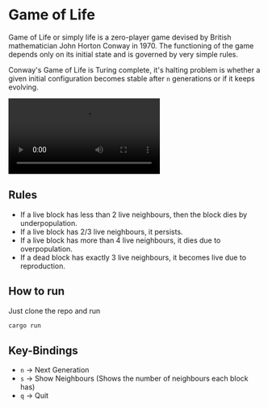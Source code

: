 
# Game of Life
Game of Life or simply life is a zero-player game devised by British mathematician John Horton Conway in 1970.
The functioning of the game depends only on its initial state and is governed by very simple rules.

Conway's Game of Life is Turing complete, it's halting problem is whether a given initial configuration becomes stable after `n` generations or if it keeps evolving.

![Glider](https://github.com/ShardulNalegave/conway/blob/main/assets/glider.webm)

## Rules
- If a live block has less than 2 live neighbours, then the block dies by underpopulation.
- If a live block has 2/3 live neighbours, it persists.
- If a live block has more than 4 live neighbours, it dies due to overpopulation.
- If a dead block has exactly 3 live neighbours, it becomes live due to reproduction.

## How to run
Just clone the repo and run

```bash
cargo run
```

## Key-Bindings
- `n` -> Next Generation
- `s` -> Show Neighbours (Shows the number of neighbours each block has)
- `q` -> Quit